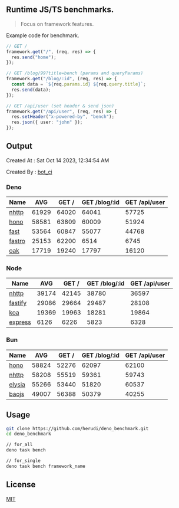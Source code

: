 ## Runtime JS/TS benchmarks.

> Focus on framework features.

Example code for benchmark.
```ts
// GET /
framework.get("/", (req, res) => {
  res.send("home");
});

// GET /blog/99?title=bench (params and queryParams)
framework.get("/blog/:id", (req, res) => {
  const data = `${req.params.id} ${req.query.title}`;
  res.send(data);
});

// GET /api/user (set header & send json)
framework.get("/api/user", (req, res) => {
  res.setHeader("x-powered-by", "bench");
  res.json({ user: "john" });
});
```

## Output
Created At : Sat Oct 14 2023, 12:34:54 AM

Created By : [bot_ci](https://github.com/herudi/deno_benchmarks/commits?author=github-actions%5Bbot%5D)


### Deno
|Name|AVG|GET /|GET /blog/:id|GET /api/user|
|----|----|----|----|----|
|[nhttp](https://github.com/nhttp/nhttp)|61929|64020|64041|57725|
|[hono](https://github.com/honojs/hono)|58581|63809|60009|51924|
|[fast](https://github.com/danteissaias/fast)|53564|60847|55077|44768|
|[fastro](https://github.com/fastrodev/fastro)|25153|62200|6514|6745|
|[oak](https://github.com/oakserver/oak)|17719|19240|17797|16120|
  


### Node
|Name|AVG|GET /|GET /blog/:id|GET /api/user|
|----|----|----|----|----|
|[nhttp](https://github.com/nhttp/nhttp)|39174|42145|38780|36597|
|[fastify](https://github.com/fastify/fastify)|29086|29664|29487|28108|
|[koa](https://github.com/koajs/koa)|19369|19963|18281|19864|
|[express](https://github.com/expressjs/express)|6126|6226|5823|6328|
  


### Bun
|Name|AVG|GET /|GET /blog/:id|GET /api/user|
|----|----|----|----|----|
|[hono](https://github.com/honojs/hono)|58824|52276|62097|62100|
|[nhttp](https://github.com/nhttp/nhttp)|58208|55519|59361|59743|
|[elysia](https://github.com/elysiajs/elysia)|55266|53440|51820|60537|
|[baojs](https://github.com/mattreid1/baojs)|49007|56388|50379|40255|
  



## Usage

```bash
git clone https://github.com/herudi/deno_benchmark.git
cd deno_benchmark

// for_all
deno task bench

// for_single
deno task bench framework_name
```

## License

[MIT](LICENSE)

